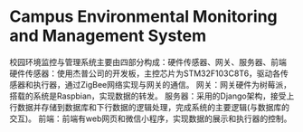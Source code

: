 # Campus Environmental Monitoring and Management System
校园环境监控与管理系统主要由四部分构成：硬件传感器、网关、服务器、前端
硬件传感器：使用杰普公司的开发板，主控芯片为STM32F103C8T6，驱动各传感器和执行器，通过ZigBee网络实现与网关的通信。
网关：网关硬件为树莓派，搭载的系统是Raspbian，实现数据的转发。
服务器：采用的Django架构，接受上行数据并存储到数据库和下行数据的逻辑处理，完成系统的主要逻辑(与数据库的交互)。
前端：前端有web网页和微信小程序，实现数据的展示和执行器的控制。

